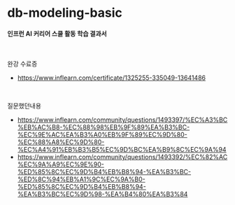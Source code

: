 # db-modeling-basic

#### 인프런 AI 커리어 스쿨 활동 학습 결과서

<br>

완강 수료증 <br>
- https://www.inflearn.com/certificate/1325255-335049-13641486 <br>

<br>

질문했던내용 <br>
- https://www.inflearn.com/community/questions/1493397/%EC%A3%BC%EB%AC%B8-%EC%88%98%EB%9F%89%EA%B3%BC-%EC%9E%AC%EA%B3%A0%EB%9F%89%EC%9D%80-%EC%88%A8%EC%9D%80-%EC%A4%91%EB%B3%B5%EC%9D%BC%EA%B9%8C%EC%9A%94 <br>
- https://www.inflearn.com/community/questions/1493392/%EC%82%AC%EC%9A%A9%EC%9E%90-%ED%85%8C%EC%9D%B4%EB%B8%94-%EA%B3%BC-%ED%8C%94%EB%A1%9C%EC%9A%B0-%ED%85%8C%EC%9D%B4%EB%B8%94-%EA%B3%BC%EC%9D%98-%EA%B4%80%EA%B3%84 <br>
